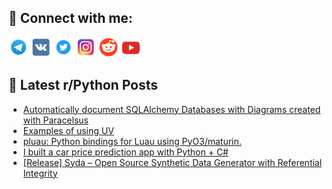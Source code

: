 ## 🔎 Connect with me:
[<img src="https://github.com/bullbesh/bullbesh/blob/main/images/Telegram.png" width="32" height="32" />](https://t.me/bullbesh)
[<img src="https://github.com/bullbesh/bullbesh/blob/main/images/VK.png" width="32" height="32" />](https://vk.com/bullbesh)
[<img src="https://github.com/bullbesh/bullbesh/blob/main/images/Twitter.png" width="32" height="32" />](https://twitter.com/bullbesh1)
[<img src="https://github.com/bullbesh/bullbesh/blob/main/images/Instagram.png" width="32" height="32" />](https://www.instagram.com/bullbesh)
[<img src="https://github.com/bullbesh/bullbesh/blob/main/images/Reddit.png" width="32" height="32" />](https://www.reddit.com/user/bullbesh)
[<img src="https://github.com/bullbesh/bullbesh/blob/main/images/YouTube.png" width="32" height="32" />](https://www.youtube.com/channel/UCtfjRs6uzgq5mfm8S06WTcg)

## 📕 Latest r/Python Posts
<!-- BLOG-POST-LIST:START -->
- [Automatically document SQLAlchemy Databases with Diagrams created with Paracelsus](https://www.reddit.com/r/Python/comments/1mx5xfp/automatically_document_sqlalchemy_databases_with/)
- [Examples of using UV](https://www.reddit.com/r/Python/comments/1mx53x9/examples_of_using_uv/)
- [pluau: Python bindings for Luau using PyO3/maturin.](https://www.reddit.com/r/Python/comments/1mx3tlj/pluau_python_bindings_for_luau_using_pyo3maturin/)
- [I built a car price prediction app with Python + C#](https://www.reddit.com/r/Python/comments/1mx2aqc/i_built_a_car_price_prediction_app_with_python_c/)
- [[Release] Syda – Open Source Synthetic Data Generator with Referential Integrity](https://www.reddit.com/r/Python/comments/1mww3tj/release_syda_open_source_synthetic_data_generator/)
<!-- BLOG-POST-LIST:END -->
